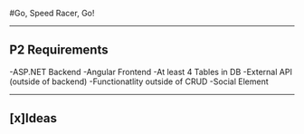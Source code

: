 #Go, Speed Racer, Go!


------------------
P2 Requirements
------------------
-ASP.NET Backend
-Angular Frontend
-At least 4 Tables in DB
-External API (outside of backend)
-Functionatlity outside of CRUD
-Social Element

------------------
[x]Ideas
------------------
